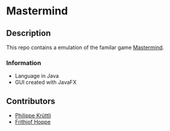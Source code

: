 # Mastermind
## Description
This repo contains a emulation of the familar game [Mastermind](https://en.wikipedia.org/wiki/Mastermind_(board_game)).
### Information
 * Language in Java
 * GUI created with JavaFX
## Contributors
* [Philippe Krüttli](https://github.com/kruettlip)
* [Frithjof Hoppe](https://github.com/frithjofhoppe)
